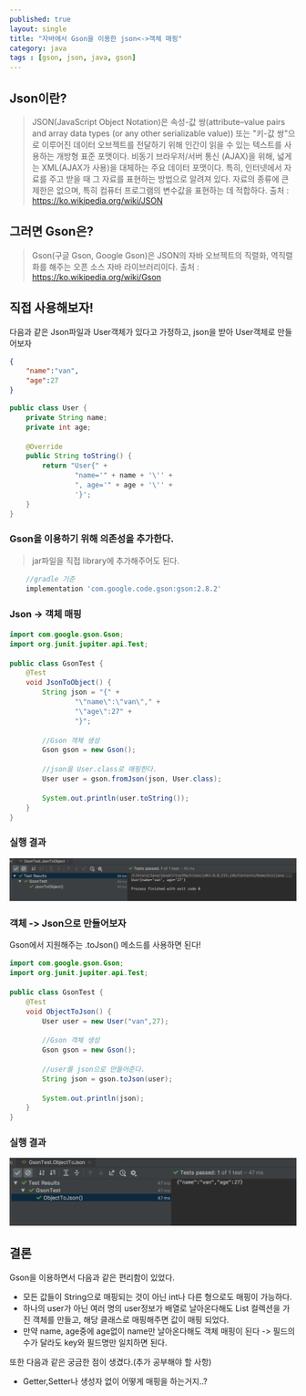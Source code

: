 ```yaml
---
published: true
layout: single
title: "자바에서 Gson을 이용한 json<->객체 매핑"
category: java
tags : [gson, json, java, gson]
---
```


## Json이란?

>JSON(JavaScript Object Notation)은 속성-값 쌍(attribute–value pairs and array data types (or any other serializable value)) 또는 "키-값 쌍"으로 이루어진 데이터 오브젝트를 전달하기 위해 인간이 읽을 수 있는 텍스트를 사용하는 개방형 표준 포맷이다. 비동기 브라우저/서버 통신 (AJAX)을 위해, 넓게는 XML(AJAX가 사용)을 대체하는 주요 데이터 포맷이다. 특히, 인터넷에서 자료를 주고 받을 때 그 자료를 표현하는 방법으로 알려져 있다. 자료의 종류에 큰 제한은 없으며, 특히 컴퓨터 프로그램의 변수값을 표현하는 데 적합하다.
출처 : https://ko.wikipedia.org/wiki/JSON

## 그러면 Gson은?

>Gson(구글 Gson, Google Gson)은 JSON의 자바 오브젝트의 직렬화, 역직렬화를 해주는 오픈 소스 자바 라이브러리이다.
출처 : https://ko.wikipedia.org/wiki/Gson

## 직접 사용해보자!

다음과 같은 Json파일과 User객체가 있다고 가정하고, json을 받아 User객체로 만들어보자

```json
{
    "name":"van",
    "age":27
}
```

```java
public class User {
    private String name;
    private int age;

    @Override
    public String toString() {
        return "User{" +
                "name='" + name + '\'' +
                ", age='" + age + '\'' +
                '}';
    }
}

```

### Gson을 이용하기 위해 의존성을 추가한다.

> jar파일을 직접 library에 추가해주어도 된다.

```gradle
    //gradle 기준
    implementation 'com.google.code.gson:gson:2.8.2'
```

### Json -> 객체 매핑

```java
import com.google.gson.Gson;
import org.junit.jupiter.api.Test;

public class GsonTest {
    @Test
    void JsonToObject() {
        String json = "{" +
                "\"name\":\"van\"," +
                "\"age\":27" +
                "}";

        //Gson 객체 생성
        Gson gson = new Gson();

        //json을 User.class로 매핑한다.
        User user = gson.fromJson(json, User.class);

        System.out.println(user.toString());
    }
}

```

### 실행 결과

![connect](/image/2019-09-21-json-spring-boot/image-1.png)

### 객체 -> Json으로 만들어보자

Gson에서 지원해주는 .toJson() 메소드를 사용하면 된다!

```java
import com.google.gson.Gson;
import org.junit.jupiter.api.Test;

public class GsonTest {
    @Test
    void ObjectToJson() {
        User user = new User("van",27);

        //Gson 객체 생성
        Gson gson = new Gson();

        //user를 json으로 만들어준다.
        String json = gson.toJson(user);

        System.out.println(json);
    }
}

```

### 실행 결과

![connect](/image/2019-09-21-json-spring-boot/image-2.png)

## 결론

Gson을 이용하면서 다음과 같은 편리함이 있었다.
- 모든 값들이 String으로 매핑되는 것이 아닌 int나 다른 형으로도 매핑이 가능하다.
- 하나의 user가 아닌 여러 명의 user정보가 배열로 날아온다해도 List 컬렉션을 가진 객체를 만들고, 해당 클래스로 매핑해주면 값이 매핑 되었다.
- 만약 name, age중에 age없이 name만 날아온다해도 객체 매핑이 된다 -> 필드의 수가 달라도 key와 필드명만 일치하면 된다.

또한 다음과 같은 궁금한 점이 생겼다.(추가 공부해야 할 사항)
- Getter,Setter나 생성자 없이 어떻게 매핑을 하는거지..?